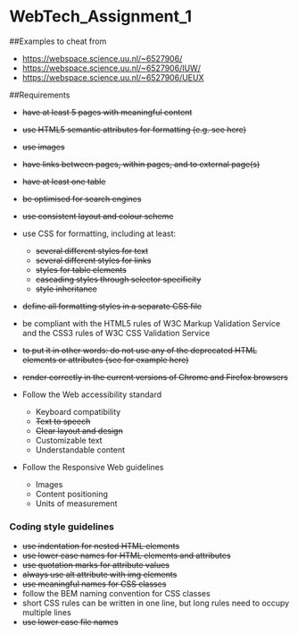 # WebTech_Assignment_1

##Examples to cheat from
- https://webspace.science.uu.nl/~6527906/
- https://webspace.science.uu.nl/~6527906/IUW/
- https://webspace.science.uu.nl/~6527906/UEUX

##Requirements
- ~~have at least 5 pages with meaningful content~~
- ~~use HTML5 semantic attributes for formatting (e.g. see here)~~
- ~~use images~~
- ~~have links between pages, within pages, and to external page(s)~~
- ~~have at least one table~~
- ~~be optimised for search engines~~
- ~~use consistent layout and colour scheme~~
- use CSS for formatting, including at least:
    - ~~several different styles for text~~
    - ~~several different styles for links~~
    - ~~styles for table elements~~
    - ~~cascading styles through selector specificity~~
    - ~~style inheritance~~

- ~~define all formatting styles in a separate CSS file~~
- be compliant with the HTML5 rules of W3C Markup Validation Service and the CSS3 rules of W3C CSS Validation Service

- ~~to put it in other words: do not use any of the deprecated HTML elements or attributes (see for example here)~~
- ~~render correctly in the current versions of Chrome and Firefox browsers~~
- Follow the Web accessibility standard
    - Keyboard compatibility
    - ~~Text to speech~~
    - ~~Clear layout and design~~
    - Customizable text
    - Understandable content

- Follow the Responsive Web guidelines
    - Images
    - Content positioning
    - Units of measurement

### Coding style guidelines
- ~~use indentation for nested HTML elements~~
- ~~use lower case names for HTML elements and attributes~~
- ~~use quotation marks for attribute values~~
- ~~always use alt attribute with img elements~~
- ~~use meaningful names for CSS classes~~
- follow the BEM naming convention for CSS classes
- short CSS rules can be written in one line, but long rules need to occupy multiple lines
- ~~use lower case file names~~